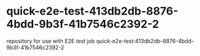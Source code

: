# quick-e2e-test-413db2db-8876-4bdd-9b3f-41b7546c2392-2
repository for use with E2E test job quick-e2e-test:413db2db-8876-4bdd-9b3f-41b7546c2392-2
